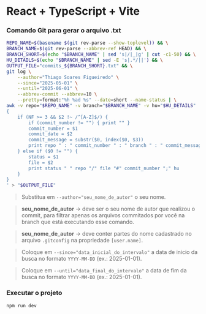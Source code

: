 # React + TypeScript + Vite

### Comando Git para gerar o arquivo .txt

```bash
REPO_NAME=$(basename $(git rev-parse --show-toplevel)) && \
BRANCH_NAME=$(git rev-parse --abbrev-ref HEAD) && \
BRANCH_SHORT=$(echo "$BRANCH_NAME" | sed 's|/|_|g' | cut -c1-50) && \
HU_DETAILS=$(echo "$BRANCH_NAME" | sed -E 's|.*/||') && \
OUTPUT_FILE="commits_${BRANCH_SHORT}.txt" && \
git log \
    --author="Thiago Soares Figueiredo" \
    --since="2025-05-01" \
    --until="2025-06-01" \
    --abbrev-commit --abbrev=10 \
    --pretty=format:"%h %ad %s" --date=short --name-status | \
awk -v repo="$REPO_NAME" -v branch="$BRANCH_NAME" -v hu="$HU_DETAILS" '
{
    if (NF >= 3 && $2 !~ /^[A-Z]$/) {
        if (commit_number != "") { print "" }
        commit_number = $1
        commit_date = $2
        commit_message = substr($0, index($0, $3))
        print repo " : " commit_number " : " branch " : " commit_message " : " commit_date
    } else if ($0 != "") {
        status = $1
        file = $2
        print status " " repo "/" file "#" commit_number ";" hu
    }
}
' > "$OUTPUT_FILE"
```

> Substitua em `--author="seu_nome_de_autor"` o seu nome.

> **seu_nome_de_autor** -> deve ser o seu nome de autor que realizou o commit, para filtrar apenas os arquivos commitados por você na branch que está executando esse comando.

> **seu_nome_de_autor** -> deve conter partes do nome cadastrado no arquivo `.gitconfig` na propriedade `[user.name]`.

> Coloque em `--since="data_inicial_do_intervalo"` a data de inicio da busca no formato `YYYY-MM-DD` (ex.: 2025-01-01).

> Coloque em `--until="data_final_do_intervalo"` a data de fim da busca no formato `YYYY-MM-DD` (ex.: 2025-01-01).

### Executar o projeto

```bash
npm run dev
```
